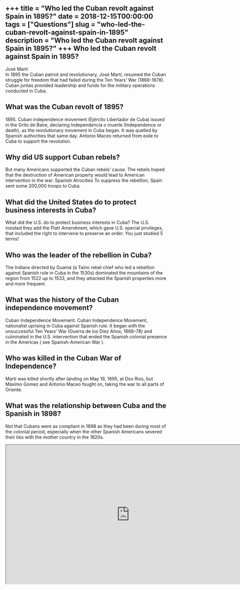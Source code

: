+++
title = "Who led the Cuban revolt against Spain in 1895?"
date = 2018-12-15T00:00:00
tags = ["Questions"]
slug = "who-led-the-cuban-revolt-against-spain-in-1895"
description = "Who led the Cuban revolt against Spain in 1895?"
+++
Who led the Cuban revolt against Spain in 1895?
-----------------------------------------------

José Martí  
In 1895 the Cuban patriot and revolutionary, José Martí, resumed the Cuban struggle for freedom that had failed during the Ten Years’ War (1868-1878). Cuban juntas provided leadership and funds for the military operations conducted in Cuba.

What was the Cuban revolt of 1895?
----------------------------------

1895\. Cuban independence movement (Ejército Libertador de Cuba) issued in the Grito de Baire, declaring Independencia o muerte (Independence or death), as the revolutionary movement in Cuba began. It was quelled by Spanish authorities that same day. Antonio Maceo returned from exile to Cuba to support the revolution.

Why did US support Cuban rebels?
--------------------------------

But many Americans supported the Cuban rebels’ cause. The rebels hoped that the destruction of American property would lead to American intervention in the war. Spanish Atrocities To suppress the rebellion, Spain sent some 200,000 troops to Cuba.

What did the United States do to protect business interests in Cuba?
--------------------------------------------------------------------

What did the U.S. do to protect business interests in Cuba? The U.S. insisted they add the Platt Amendment, which gave U.S. special privileges, that included the right to intervene to preserve an order. You just studied 5 terms!

Who was the leader of the rebellion in Cuba?
--------------------------------------------

The Indians directed by Guamá (a Taíno rebel chief who led a rebellion against Spanish rule in Cuba in the 1530s) dominated the mountains of the region from 1522 up to 1533, and they attacked the Spanish properties more and more frequent.

What was the history of the Cuban independence movement?
--------------------------------------------------------

Cuban Independence Movement. Cuban Independence Movement, nationalist uprising in Cuba against Spanish rule. It began with the unsuccessful Ten Years’ War (Guerra de los Diez Años; 1868–78) and culminated in the U.S. intervention that ended the Spanish colonial presence in the Americas ( see Spanish-American War ).

Who was killed in the Cuban War of Independence?
------------------------------------------------

Martí was killed shortly after landing on May 19, 1895, at Dos Rios, but Máximo Gomez and Antonio Maceo fought on, taking the war to all parts of Oriente.

What was the relationship between Cuba and the Spanish in 1898?
---------------------------------------------------------------

Not that Cubans were as compliant in 1898 as they had been during most of the colonial period, especially when the other Spanish Americans severed their ties with the mother country in the 1820s.

<iframe allow="accelerometer; autoplay; clipboard-write; encrypted-media; gyroscope; picture-in-picture" allowfullscreen="" class="__youtube_prefs__  epyt-is-override  no-lazyload" data-no-lazy="1" data-origheight="433" data-origwidth="770" data-skipgform_ajax_framebjll="" height="433" id="_ytid_45430" loading="lazy" src="https://www.youtube.com/embed/1wURV75MkJo?enablejsapi=1&autoplay=0&cc_load_policy=0&cc_lang_pref=&iv_load_policy=1&loop=0&modestbranding=0&rel=1&fs=1&playsinline=0&autohide=2&theme=dark&color=red&controls=1&" title="YouTube player" width="770"></iframe>